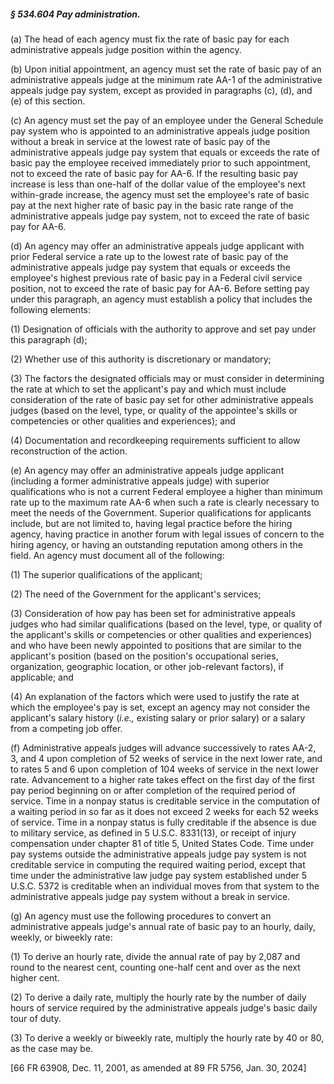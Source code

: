##### § 534.604 Pay administration. #####

(a) The head of each agency must fix the rate of basic pay for each administrative appeals judge position within the agency.

(b) Upon initial appointment, an agency must set the rate of basic pay of an administrative appeals judge at the minimum rate AA-1 of the administrative appeals judge pay system, except as provided in paragraphs (c), (d), and (e) of this section.

(c) An agency must set the pay of an employee under the General Schedule pay system who is appointed to an administrative appeals judge position without a break in service at the lowest rate of basic pay of the administrative appeals judge pay system that equals or exceeds the rate of basic pay the employee received immediately prior to such appointment, not to exceed the rate of basic pay for AA-6. If the resulting basic pay increase is less than one-half of the dollar value of the employee's next within-grade increase, the agency must set the employee's rate of basic pay at the next higher rate of basic pay in the basic rate range of the administrative appeals judge pay system, not to exceed the rate of basic pay for AA-6.

(d) An agency may offer an administrative appeals judge applicant with prior Federal service a rate up to the lowest rate of basic pay of the administrative appeals judge pay system that equals or exceeds the employee's highest previous rate of basic pay in a Federal civil service position, not to exceed the rate of basic pay for AA-6. Before setting pay under this paragraph, an agency must establish a policy that includes the following elements:

(1) Designation of officials with the authority to approve and set pay under this paragraph (d);

(2) Whether use of this authority is discretionary or mandatory;

(3) The factors the designated officials may or must consider in determining the rate at which to set the applicant's pay and which must include consideration of the rate of basic pay set for other administrative appeals judges (based on the level, type, or quality of the appointee's skills or competencies or other qualities and experiences); and

(4) Documentation and recordkeeping requirements sufficient to allow reconstruction of the action.

(e) An agency may offer an administrative appeals judge applicant (including a former administrative appeals judge) with superior qualifications who is not a current Federal employee a higher than minimum rate up to the maximum rate AA-6 when such a rate is clearly necessary to meet the needs of the Government. Superior qualifications for applicants include, but are not limited to, having legal practice before the hiring agency, having practice in another forum with legal issues of concern to the hiring agency, or having an outstanding reputation among others in the field. An agency must document all of the following:

(1) The superior qualifications of the applicant;

(2) The need of the Government for the applicant's services;

(3) Consideration of how pay has been set for administrative appeals judges who had similar qualifications (based on the level, type, or quality of the applicant's skills or competencies or other qualities and experiences) and who have been newly appointed to positions that are similar to the applicant's position (based on the position's occupational series, organization, geographic location, or other job-relevant factors), if applicable; and

(4) An explanation of the factors which were used to justify the rate at which the employee's pay is set, except an agency may not consider the applicant's salary history (*i.e.,* existing salary or prior salary) or a salary from a competing job offer.

(f) Administrative appeals judges will advance successively to rates AA-2, 3, and 4 upon completion of 52 weeks of service in the next lower rate, and to rates 5 and 6 upon completion of 104 weeks of service in the next lower rate. Advancement to a higher rate takes effect on the first day of the first pay period beginning on or after completion of the required period of service. Time in a nonpay status is creditable service in the computation of a waiting period in so far as it does not exceed 2 weeks for each 52 weeks of service. Time in a nonpay status is fully creditable if the absence is due to military service, as defined in 5 U.S.C. 8331(13), or receipt of injury compensation under chapter 81 of title 5, United States Code. Time under pay systems outside the administrative appeals judge pay system is not creditable service in computing the required waiting period, except that time under the administrative law judge pay system established under 5 U.S.C. 5372 is creditable when an individual moves from that system to the administrative appeals judge pay system without a break in service.

(g) An agency must use the following procedures to convert an administrative appeals judge's annual rate of basic pay to an hourly, daily, weekly, or biweekly rate:

(1) To derive an hourly rate, divide the annual rate of pay by 2,087 and round to the nearest cent, counting one-half cent and over as the next higher cent.

(2) To derive a daily rate, multiply the hourly rate by the number of daily hours of service required by the administrative appeals judge's basic daily tour of duty.

(3) To derive a weekly or biweekly rate, multiply the hourly rate by 40 or 80, as the case may be.

[66 FR 63908, Dec. 11, 2001, as amended at 89 FR 5756, Jan. 30, 2024]